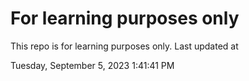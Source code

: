 # For learning purposes only
This repo is for learning purposes only.
Last updated at

Tuesday, September 5, 2023 1:41:41 PM

